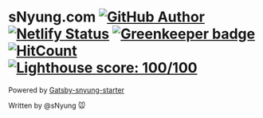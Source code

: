 # sNyung.com [![GitHub Author](https://img.shields.io/badge/Author-sNyung-blue?style=flat-square)](https://github.com/SeonHyungJo)[![Netlify Status](https://api.netlify.com/api/v1/badges/57006f2a-8e43-462d-9b39-915f6eb87066/deploy-status)](https://app.netlify.com/sites/snyung.com/deploys) [![Greenkeeper badge](https://badges.greenkeeper.io/SeonHyungJo/SeonHyungJo.github.io.svg)](https://greenkeeper.io/)[![HitCount](http://hits.dwyl.io/seonhyungjo/SeonHyungJogithubio.svg)](http://hits.dwyl.io/seonhyungjo/SeonHyungJogithubio)[![Lighthouse score: 100/100](https://lighthouse-badge.appspot.com/?score=100)](https://github.com/ebidel/lighthouse-badge)

Powered by [Gatsby-snyung-starter](https://github.com/SeonHyungJo/gatsby-snyung-starter)

Written by @sNyung 🐭